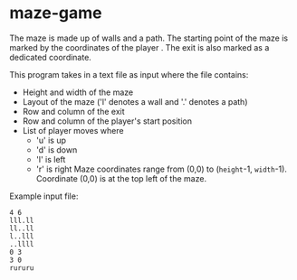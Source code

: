 # maze-game

The maze is made up of walls and a path. The starting point of the maze is marked by the coordinates of the player . The exit is also marked as a dedicated coordinate.

This program takes in a text file as input where the file contains:
- Height and width of the maze
- Layout of the maze ('l' denotes a wall and '.' denotes a path)
- Row and column of the exit 
- Row and column of the player's start position
- List of player moves where 
  - 'u' is up
  - 'd' is down
  - 'l' is left
  - 'r' is right
 Maze coordinates range from (0,0) to (`height`-1, `width`-1). Coordinate (0,0) is at the top left of the maze.
 
Example input file:
```
4 6
lll.ll
ll..ll
l..lll
..llll
0 3
3 0
rururu
```

